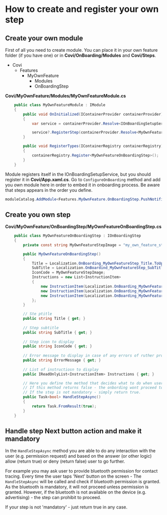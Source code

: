 # How to create and register your own step

## Create your own module
First of all you need to create module. You can place it in your own feature folder (if you have one) or in **Covi/OnBoarding/Modules** and **Covi/Steps**.

+ Covi
    + Features
        + MyOwnFeature
            + Modules
            + OnBoardingStep

**Covi/MyOwnFeature/Modules/MyOwnFeatureModule.cs**

```cs
    public class MyOwnFeatureModule : IModule
    {
        public void OnInitialized(IContainerProvider containerProvider)
        {
            var service = containerProvider.Resolve<IOnBoardingSetupService>();

            service?.RegisterStep(containerProvider.Resolve<MyOwnFeatureOnBoardingStep>);
        }

        public void RegisterTypes(IContainerRegistry containerRegistry)
        {
            containerRegistry.Register<MyOwnFeatureOnBoardingStep>();
        }
    }
```

Module registers itself in the IOnBoardingSetupService, but you should register it in **Covi/App.xaml.cs**. Go to `ConfigureOnBoarding` method and add you own module here in order to embed it in onboarding process. Be aware that steps appears in the order you define.

```cs
moduleCatalog.AddModule<Features.MyOwnFeature.OnBoardingStep.PushNotificationOnBoardingModule>(InitializationMode.WhenAvailable);
```

## Create you own step

**Covi/MyOwnFeature/OnBoardingStep/MyOwnFeatureOnBoardingStep.cs**

```cs
    public class MyOwnFeatureOnBoardingStep : IOnBoardingStep
    {
        private const string MyOwnFeatureStepImage = "my_own_feature_step.svg";

        public MyOwnFeatureOnBoardingStep()
        {
            Title = Localization.OnBoarding_MyOwnFeatureStep_Title.ToUpper();
            SubTitle = Localization.OnBoardind_MyOwnFeatureStep_SubTitle;
            IconCode = MyOwnFeatureStepImage;
            Instructions = new List<InstructionItem>
            {
                new InstructionItem(Localization.OnBoarding_MyOwnFeatureStep_Instruction1),
                new InstructionItem(Localization.OnBoarding_MyOwnFeatureStep_Instruction2),
                new InstructionItem(Localization.OnBoarding_MyOwnFeatureStep_Instruction3)
            };
        }

        // Ste ptitle
        public string Title { get; }
        
        // Step subtitle
        public string SubTitle { get; }
        
        // Step icon to display
        public string IconCode { get; }
        
        // Error message to display in case of any errors of ruther processing
        public string ErrorMessage { get; }
        
        // List of instructiosn to display
        public IReadOnlyList<InstructionItem> Instructions { get; }

        // Here you define the method that decides what to do when user presses the "next" button.
        // If this method returns false - the onbording wont proceed to the next step. So in this case the step is becoming mandatory.
        // If the step is not mandatory - simply return true.
        public Task<bool> HandleStepAsync()
        {
            return Task.FromResult(true);
        }
    }
```

## Handle step Next button action and make it mandatory

In the `HandleStepAsync` method you are able to do any interaction with the user (e.g. permission request) and based on the answer (or other logic) allow (return true) or deny (return false) user to go further.

For example you may ask user to provide bluetooth permission for contact tracing. Every time the user taps 'Next' button on the screen - The `HandleStepAsync` will be called and check if bluetooth permission is granted. As the bluetooth is mandatory, it will not proceed unless permission is granted. However, if the bluetooth is not available on the device (e.g. advertising) - the step can prohibit to proceed.

If your step is not 'mandatory' - just return true in any case.